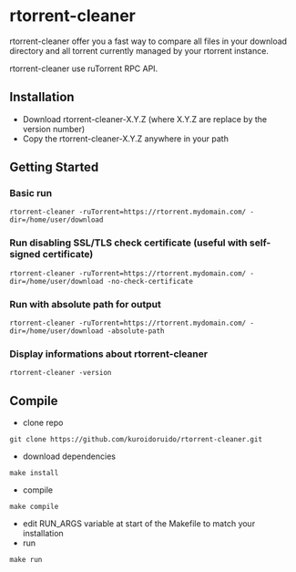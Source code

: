 # rtorrent-cleaner

rtorrent-cleaner offer you a fast way to compare all files in your download directory and all torrent currently managed by your rtorrent instance.

rtorrent-cleaner use ruTorrent RPC API.

## Installation

- Download rtorrent-cleaner-X.Y.Z (where X.Y.Z are replace by the version number)
- Copy the rtorrent-cleaner-X.Y.Z anywhere in your path

## Getting Started

### Basic run 

```
rtorrent-cleaner -ruTorrent=https://rtorrent.mydomain.com/ -dir=/home/user/download
```

### Run disabling SSL/TLS check certificate (useful with self-signed certificate)

```
rtorrent-cleaner -ruTorrent=https://rtorrent.mydomain.com/ -dir=/home/user/download -no-check-certificate
```

### Run with absolute path for output

```
rtorrent-cleaner -ruTorrent=https://rtorrent.mydomain.com/ -dir=/home/user/download -absolute-path
```

### Display informations about rtorrent-cleaner

```
rtorrent-cleaner -version
```

## Compile

- clone repo
```
git clone https://github.com/kuroidoruido/rtorrent-cleaner.git
```

- download dependencies
```
make install
```

- compile
```
make compile
```

- edit RUN_ARGS variable at start of the Makefile to match your installation
- run
```
make run
```
